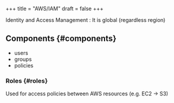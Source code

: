 +++
title = "AWS/IAM"
draft = false
+++

Identity and Access Management
: It is global (regardless region)


## Components {#components}

-   users
-   groups
-   policies


### Roles {#roles}

Used for access policies between AWS resources (e.g. EC2 -&gt; S3)
